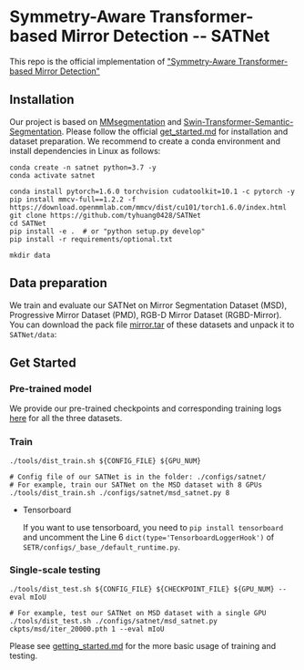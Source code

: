 # Symmetry-Aware Transformer-based Mirror Detection -- SATNet
This repo is the official implementation of ["Symmetry-Aware Transformer-based Mirror Detection"]()

## Installation

Our project is based on [MMsegmentation](https://github.com/open-mmlab/mmsegmentation) and [Swin-Transformer-Semantic-Segmentation](https://github.com/SwinTransformer/Swin-Transformer-Semantic-Segmentation). Please follow the official [get_started.md](https://github.com/open-mmlab/mmsegmentation/blob/master/docs/en/get_started.md#installation) for installation and dataset preparation. We recommend to create a conda environment and install dependencies in Linux as follows:

```shell
conda create -n satnet python=3.7 -y
conda activate satnet

conda install pytorch=1.6.0 torchvision cudatoolkit=10.1 -c pytorch -y
pip install mmcv-full==1.2.2 -f https://download.openmmlab.com/mmcv/dist/cu101/torch1.6.0/index.html
git clone https://github.com/tyhuang0428/SATNet
cd SATNet
pip install -e .  # or "python setup.py develop"
pip install -r requirements/optional.txt

mkdir data
```

## Data preparation
We train and evaluate our SATNet on Mirror Segmentation Dataset (MSD), Progressive Mirror Dataset (PMD), RGB-D Mirror Dataset (RGBD-Mirror). You can download the pack file [mirror.tar]() of these datasets and unpack it to `SATNet/data`:


## Get Started

### Pre-trained model
We provide our pre-trained checkpoints and corresponding training logs [here](https://drive.google.com/drive/folders/1R6Odc8mgSrk3WYGz1fK3tL-MBfr8dk0_?usp=sharing) for all the three datasets.

### Train

```
./tools/dist_train.sh ${CONFIG_FILE} ${GPU_NUM}

# Config file of our SATNet is in the folder: ./configs/satnet/
# For example, train our SATNet on the MSD dataset with 8 GPUs
./tools/dist_train.sh ./configs/satnet/msd_satnet.py 8
```

* Tensorboard

  If you want to use tensorboard, you need to `pip install tensorboard` and uncomment the Line 6 `dict(type='TensorboardLoggerHook')` of `SETR/configs/_base_/default_runtime.py`.


### Single-scale testing

```
./tools/dist_test.sh ${CONFIG_FILE} ${CHECKPOINT_FILE} ${GPU_NUM} --eval mIoU

# For example, test our SATNet on MSD dataset with a single GPU
./tools/dist_test.sh ./configs/satnet/msd_satnet.py ckpts/msd/iter_20000.pth 1 --eval mIoU
```

Please see [getting_started.md](docs/getting_started.md) for the more basic usage of training and testing.

